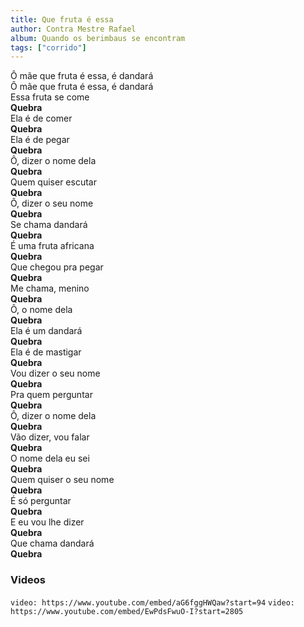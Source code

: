 ```yaml
---
title: Que fruta é essa
author: Contra Mestre Rafael
album: Quando os berimbaus se encontram
tags: ["corrido"]
---
```


Ô mãe que fruta é essa, é dandará  
Ô mãe que fruta é essa, é dandará  
Essa fruta se come  
**Quebra**  
Ela é de comer  
**Quebra**  
Ela é de pegar  
**Quebra**  
Ô, dizer o nome dela  
**Quebra**  
Quem quiser escutar  
**Quebra**  
Ô, dizer o seu nome  
**Quebra**  
Se chama dandará  
**Quebra**  
É uma fruta africana  
**Quebra**  
Que chegou pra pegar  
**Quebra**  
Me chama, menino  
**Quebra**  
Ô, o nome dela  
**Quebra**  
Ela é um dandará  
**Quebra**  
Ela é de mastigar  
**Quebra**  
Vou dizer o seu nome  
**Quebra**  
Pra quem perguntar  
**Quebra**  
Ô, dizer o nome dela  
**Quebra**  
Vão dizer, vou falar  
**Quebra**  
O nome dela eu sei  
**Quebra**  
Quem quiser o seu nome  
**Quebra**  
É só perguntar  
**Quebra**  
E eu vou lhe dizer  
**Quebra**  
Que chama dandará  
**Quebra**

### Videos

`video: https://www.youtube.com/embed/aG6fggHWQaw?start=94`
`video: https://www.youtube.com/embed/EwPdsFwuO-I?start=2805`
